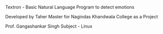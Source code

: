 Textron - Basic Natural Language Program to detect emotions

Developed by Taher Master for Nagindas Khandwala College as a Project

Prof. Gangashankar Singh
Subject - Linux
